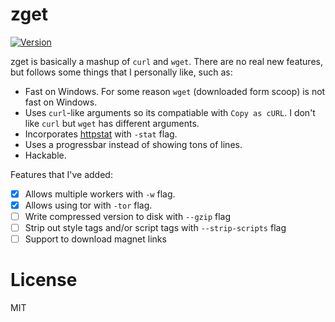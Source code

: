 # zget

<a href="https://github.com/schollz/zget/releases/latest"><img src="https://img.shields.io/badge/version-v1.0.0-brightgreen.svg?style=flat-square" alt="Version"></a>

zget is basically a mashup of `curl` and `wget`. There are no real new features, but follows some things that I personally like, such as:

- Fast on Windows. For some reason `wget` (downloaded form scoop) is not fast on Windows.
- Uses `curl`-like arguments so its compatiable  with `Copy as cURL`. I don't like `curl` but `wget` has different arguments.
- Incorporates [httpstat](https://github.com/davecheney/httpstat) with `-stat` flag.
- Uses a progressbar instead of showing tons of lines.
- Hackable.

Features that I've added:

- [x] Allows multiple workers with `-w` flag.
- [x] Allows using tor with `-tor` flag.
- [ ] Write compressed version to disk with `--gzip` flag
- [ ] Strip out style tags and/or script tags with `--strip-scripts` flag
- [ ] Support to download magnet links 

# License 

MIT